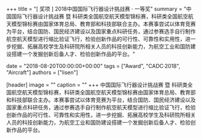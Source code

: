 +++
title = "[ 奖项 ] 2018中国国际飞行器设计挑战赛 · 一等奖"
summary = "中国国际飞行器设计挑战赛 暨 科研类全国航空航天模型锦标赛，科研类全国航空航天模型锦标赛由国家体育总局、教育部和科技部联合主办。本赛事尝试以体育竞赛为平台，结合国防、国民经济建设以及国家重点科研任务，通过参赛选手自行制作航空航天模型进行缩比验证飞行，检验创新作品的可行性、可靠性和实用性，进一步挖掘、拓展高校学生及科研院所相关人员的科技创新能力，为航空工业和国防建设搭建一个发掘创新后备人才、检验创新作品的平台。"

date = "2018-08-20T00:00:00+00:00"
tags = ["Award", "CADC·2018", "Aircraft"]
authors = ["lisen"]

[header]
image = ""
caption = ""
+++
中国国际飞行器设计挑战赛 暨 科研类全国航空航天模型锦标赛，科研类全国航空航天模型锦标赛由国家体育总局、教育部和科技部联合主办。本赛事尝试以体育竞赛为平台，结合国防、国民经济建设以及国家重点科研任务，通过参赛选手自行制作航空航天模型进行缩比验证飞行，检验创新作品的可行性、可靠性和实用性，进一步挖掘、拓展高校学生及科研院所相关人员的科技创新能力，为航空工业和国防建设搭建一个发掘创新后备人才、检验创新作品的平台。
